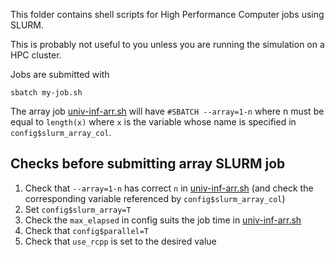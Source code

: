 This folder contains shell scripts for High Performance Computer jobs using SLURM.

This is probably not useful to you unless you are running the simulation on a HPC cluster.

Jobs are submitted with

```
sbatch my-job.sh
```

The array job [univ-inf-arr.sh](univ-inf-arr.sh) will have `#SBATCH --array=1-n` where n  must be equal to `length(x)` where `x` is the variable whose name is specified in `config$slurm_array_col`. 

## Checks before submitting array SLURM job

1. Check that `--array=1-n` has correct `n` in [univ-inf-arr.sh](univ-inf-arr.sh) (and check the corresponding variable referenced by `config$slurm_array_col`)
2. Set `config$slurm_array=T` 
3. Check the `max_elapsed` in config suits the job time in [univ-inf-arr.sh](univ-inf-arr.sh)
4. Check that `config$parallel=T`
5. Check that `use_rcpp` is set to the desired value

